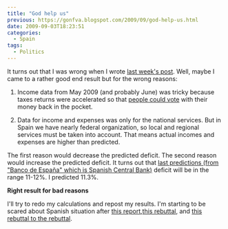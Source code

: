 ```yaml
---
title: "God help us"
previous: https://gonfva.blogspot.com/2009/09/god-help-us.html
date: 2009-09-03T18:23:51
categories:
  - Spain
tags:
  - Politics
---
```


It turns out that I was wrong when I wrote
[last week's post](https://gonfva.blogspot.com/2009/08/lies-damn-lies-and-statistics.html). Well, maybe I came to a rather good end result but for the wrong reasons:

1. Income data from May 2009 (and probably June) was tricky because taxes returns were accelerated so that [people could vote](http://www.elecciones.mir.es/europeas2009/) with their money back in the pocket.

2. Data for income and expenses was only for the national services. But in Spain we have nearly federal organization, so local and regional services must be taken into account. That means actual incomes and expenses are higher than predicted.

The first reason would decrease the predicted deficit. The second reason
would increase the predicted deficit. It turns out that
[last predictions (from "Banco de España" which is Spanish Central Bank)](http://www.cotizalia.com/cache/2009/09/02/noticias_49_deficit_salgado_deuda_fiscal_.html) deficit will be in the range 11-12%. I predicted 11.3%.

**Right result for bad reasons**

I'll try to redo my calculations and repost my results. I'm starting to be
scared about Spanish situation after
[this report](http://www.safehaven.com/article-14360.htm),[this rebuttal](http://spaineconomy.blogspot.com/2009/09/iberian-securities-respond-to-variant.html), and
[this rebuttal to the rebuttal](http://spaineconomy.blogspot.com/2009/09/and-variant-perception-respond-to.html).
